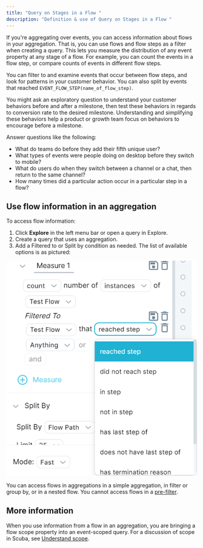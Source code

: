 ```yaml
---
title: "Query on Stages in a Flow "
description: "Definition & use of Query on Stages in a Flow "
---
```

If you're aggregating over events, you can access information about flows in your aggregation. That is, you can use flows and flow steps as a filter when creating a query. This lets you measure the distribution of any event property at any stage of a flow. For example, you can count the events in a flow step, or compare counts of events in different flow steps.

You can filter to and examine events that occur between flow steps, and look for patterns in your customer behavior. You can also split by events that reached `EVENT_FLOW_STEP(name_of_flow_step)`.

You might ask an exploratory question to understand your customer behaviors before and after a milestone, then test these behaviors in regards to conversion rate to the desired milestone. Understanding and simplifying these behaviors help a product or growth team focus on behaviors to encourage before a milestone.

Answer questions like the following:

- What do teams do before they add their fifth unique user?
- What types of events were people doing on desktop before they switch to mobile?
- What do users do when they switch between a channel or a chat, then return to the same channel?
- How many times did a particular action occur in a particular step in a flow?

## Use flow information in an aggregation

To access flow information:

1. Click **Explore** in the left menu bar or open a query in Explore.
2. Create a query that uses an aggregation.
3. Add a Filtered to or Split by condition as needed. The list of available options is as pictured:

![](./attachments/FlowFilter.png)

You can access flows in aggregations in a simple aggregation, in filter or group by, or in a nested flow. You cannot access flows in a [pre-filter](https://scuba.atlassian.net/wiki/spaces/GLOSSARY/pages/2160231796/Pre-Filters+v5).

## More information

When you use information from a flow in an aggregation, you are bringing a flow scope property into an event-scoped query. For a discussion of scope in Scuba, see [Understand scope](../../scuba-user-guides/queries/understanding-scope).